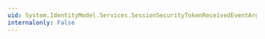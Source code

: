 ```yaml
---
uid: System.IdentityModel.Services.SessionSecurityTokenReceivedEventArgs.ReissueCookie
internalonly: False
---
```

